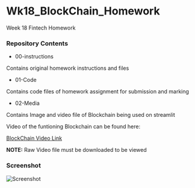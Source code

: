 # Wk18_BlockChain_Homework
Week 18 Fintech Homework

### Repository Contents

- 00-instructions

Contains original homework instructions and files

- 01-Code

Contains code files of homework assignment for submission and marking

- 02-Media

Contains Image and video file of Blockchain being used on streamlit


Video of the funtioning Blockchain can be found here:

[BlockChain Video Link](https://github.com/ML789/Wk18_BlockChain_Homework/blob/main/02-Media/Video_of_BlockChain.webm)

**NOTE:** Raw Video file must be downloaded to be viewed 

### Screenshot


![Screenshot](https://user-images.githubusercontent.com/97996333/181227043-b1fe396c-4585-4c14-8197-da9ec3fe17f0.PNG)